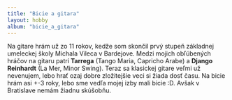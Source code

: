 ```yaml
---
title: "Bicie a gitara"
layout: hobby
album: "bicie_a_gitara"
---
```


Na gitare hrám už zo 11 rokov, kedže som skončil prvý stupeň základnej umeleckej školy Michala Vileca v Bardejove. Medzi mojich obľúbených hráčov na gitaru patrí **Tarrega** (Tango Maria, Capricho Arabe) a **Django Reinhardt** (La Mer, Minor Swing). Teraz sa klasickej gitare veľmi už nevenujem, lebo hrať ozaj dobre zložitejšie veci si žiada dosť času. Na bicie hrám asi +-3 roky, lebo sme vedľa mojej izby mali bicie :D. Avšak v Bratislave nemám žiadnu skúšobňu.